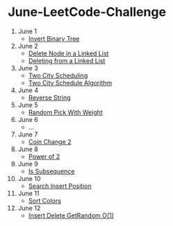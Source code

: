 # June-LeetCode-Challenge

1. June 1 
	- [Invert Binary Tree](https://afteracademy.com/blog/invert-a-binary-tree)
2. June 2 
	- [Delete Node in a Linked List](https://www.geeksforgeeks.org/delete-a-given-node-in-linked-list-under-given-constraints/)
	- [Deleting from a Linked List](https://www.cs.bu.edu/teaching/c/linked-list/delete/)
3. June 3 
	- [Two City Scheduling](https://www.tutorialspoint.com/two-city-scheduling-in-cplusplus)
	- [Two City Schedule Algorithm](https://massivealgorithms.blogspot.com/2019/06/leetcode-1029-two-city-scheduling.html)
4. June 4 
	- [Reverse String](https://www.educative.io/edpresso/how-to-reverse-a-string-in-cpp)
5. June 5
	- [Random Pick With Weight](https://www.geeksforgeeks.org/upper_bound-in-cpp/)
6. June 6
	- ...
7. June 7
	- [Coin Change 2](https://www.geeksforgeeks.org/coin-change-dp-7/)
8. June 8
	- [Power of 2](https://www.programiz.com/cpp-programming/examples/power-number)
9. June 9
	- [Is Subsequence](https://www.geeksforgeeks.org/given-two-strings-find-first-string-subsequence-second/)
10. June 10
	- [Search Insert Position](https://www.programcreek.com/2013/01/leetcode-search-insert-position/)
11. June 11
	- [Sort Colors](https://www.geeksforgeeks.org/sort-an-array-of-0s-1s-and-2s/)
12. June 12
	- [Insert Delete GetRandom O(1)](https://www.geeksforgeeks.org/design-a-data-structure-that-supports-insert-delete-search-and-getrandom-in-constant-time/)
